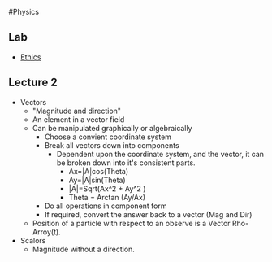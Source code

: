 #Physics

## Lab  
- [Ethics](Ethics)

## Lecture 2 
- Vectors
    - "Magnitude and direction"
    - An element in a vector field
    - Can be manipulated graphically or algebraically
        - Choose a convient coordinate system
        - Break all vectors down into components
            - Dependent upon the coordinate system, and the vector, it can be broken down into it's consistent parts. 
                - Ax=|A|cos(Theta)
                - Ay=|A|sin(Theta)
                - |A|=Sqrt(Ax^2 + Ay^2 )
                - Theta = Arctan (Ay/Ax)
        - Do all operations in component form
        - If required, convert the answer back to a vector (Mag and Dir)
    - Position of a particle with respect to an observe is a Vector Rho-Arroy(t). 
- Scalors
    - Magnitude without a direction. 

